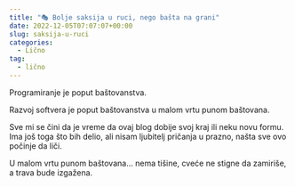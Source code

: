 ```yaml
---
title: "🎭 Bolje saksija u ruci, nego bašta na grani"
date: 2022-12-05T07:07:07+00:00
slug: saksija-u-ruci
categories:
  - Lično
tag:
  - lično
---
```


Programiranje je poput baštovanstva.

Razvoj softvera je poput baštovanstva u malom vrtu punom baštovana.

<!--more-->

Sve mi se čini da je vreme da ovaj blog dobije svoj kraj ili neku novu formu. Ima još toga što bih delio, ali nisam ljubitelj pričanja u prazno, našta sve ovo počinje da liči.

U malom vrtu punom baštovana... nema tišine, cveće ne stigne da zamiriše, a trava bude izgažena.